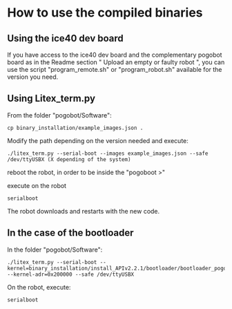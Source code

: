 # How to use the compiled binaries

## Using the ice40 dev board

If you have access to the ice40 dev board and the complementary pogobot board as in the Readme section " Upload an empty or faulty robot ",
you can use the script "program_remote.sh" or "program_robot.sh" available for the version you need.

## Using Litex_term.py

From the folder "pogobot/Software":

```
cp binary_installation/example_images.json .
```

Modify the path depending on the version needed and execute:

```
./litex_term.py --serial-boot --images example_images.json --safe /dev/ttyUSBX (X depending of the system)
```

reboot the robot, in order to be inside the "pogoboot >"

execute on the robot

```
serialboot
```

The robot downloads and restarts with the new code.

## In the case of the bootloader

In the folder "pogobot/Software":

```
./litex_term.py --serial-boot --kernel=binary_installation/install_APIv2.2.1/bootloader/bootloader_pogobotv3/bootloader.bin --kernel-adr=0x200000 --safe /dev/ttyUSBX
```

On the robot, execute:

```
serialboot
```
